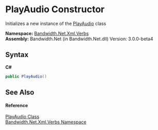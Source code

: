 ﻿# PlayAudio Constructor 
 

Initializes a new instance of the <a href ="T_Bandwidth_Net_Xml_Verbs_PlayAudio.md">PlayAudio</a> class

**Namespace:**&nbsp;<a href ="N_Bandwidth_Net_Xml_Verbs.md">Bandwidth.Net.Xml.Verbs</a><br />**Assembly:**&nbsp;Bandwidth.Net (in Bandwidth.Net.dll) Version: 3.0.0-beta4

## Syntax

**C#**<br />
``` C#
public PlayAudio()
```


## See Also


#### Reference
<a href ="T_Bandwidth_Net_Xml_Verbs_PlayAudio.md">PlayAudio Class</a><br /><a href ="N_Bandwidth_Net_Xml_Verbs.md">Bandwidth.Net.Xml.Verbs Namespace</a><br />